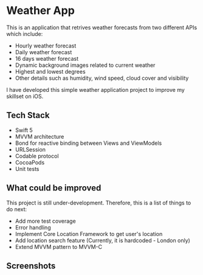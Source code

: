 # Weather App

This is an application that retrives weather forecasts from two different APIs which include: 

- Hourly weather forecast
- Daily weather forecast
- 16 days weather forecast
- Dynamic background images related to current weather
- Highest and lowest degrees
- Other details such as humidity, wind speed, cloud cover and visibility


I have developed this simple weather application project to improve my skillset on iOS. 

## Tech Stack

- Swift 5
- MVVM architecture
- Bond for reactive binding between Views and ViewModels
- URLSession
- Codable protocol
- CocoaPods
- Unit tests


## What could be improved

This project is still under-development. Therefore, this is a list of things to do next:

- Add more test coverage
- Error handling
- Implement Core Location Framework to get user's location
- Add location search feature (Currently, it is hardcoded - London only)
- Extend MVVM pattern to MVVM-C


## Screenshots


